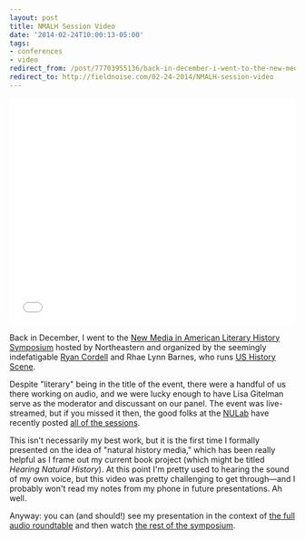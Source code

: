```yaml
---
layout: post 
title: NMALH Session Video 
date: '2014-02-24T10:00:13-05:00' 
tags: 
- conferences 
- video 
redirect_from: /post/77703955136/back-in-december-i-went-to-the-new-media-in/
redirect_to: http://fieldnoise.com/02-24-2014/NMALH-session-video
---
```


<iframe src="//player.vimeo.com/video/87372541" width="100%" height="400" frameborder="0" webkitallowfullscreen mozallowfullscreen allowfullscreen></iframe>

Back in December, I went to the [New Media in American Literary History Symposium][1] hosted by Northeastern and organized by the seemingly indefatigable [Ryan Cordell][2] and Rhae Lynn Barnes, who runs [US History Scene][3].

Despite "literary" being in the title of the event, there were a handful of us there working on audio, and we were lucky enough to have Lisa Gitelman serve as the moderator and discussant on our panel. The event was live-streamed, but if you missed it then, the good folks at the [NULab][4] have recently posted [all of the sessions][5].

This isn't necessarily my best work, but it is the first time I formally presented on the idea of "natural history media," which has been really helpful as I frame out my current book project (which might be titled *Hearing Natural History*). At this point I'm pretty used to hearing the sound of my own voice, but this video was pretty challenging to get through—and I probably won't read my notes from my phone in future presentations. Ah well.

Anyway: you can (and should!) see my presentation in the context of [the full audio roundtable][6] and then watch [the rest of the symposium][5].

[1]: http://www.northeastern.edu/nulab/nmalh/
[2]: http://ryan.cordells.us/
[3]: http://www.ushistoryscene.com/
[4]: http://www.northeastern.edu/nulab/
[5]: https://www.youtube.com/playlist?list=PLXHAxVqAb4oJAnbpkPHT96VJO5wHsJF4H
[6]: https://www.youtube.com/watch?v=8KAhkD844H0&index=9&list=PLXHAxVqAb4oJAnbpkPHT96VJO5wHsJF4H
